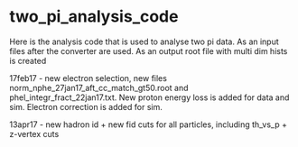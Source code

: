 # two_pi_analysis_code

Here is the analysis code that is used to analyse two pi data. As an input files after the converter are used. As an output root file with multi dim hists is created

17feb17 - new electron selection, new files norm_nphe_27jan17_aft_cc_match_gt50.root and phel_integr_fract_22jan17.txt. New proton energy loss is added for data and sim. Electron correction is added for sim.

13apr17 - new hadron id + new fid cuts for all particles, including th_vs_p + z-vertex cuts
